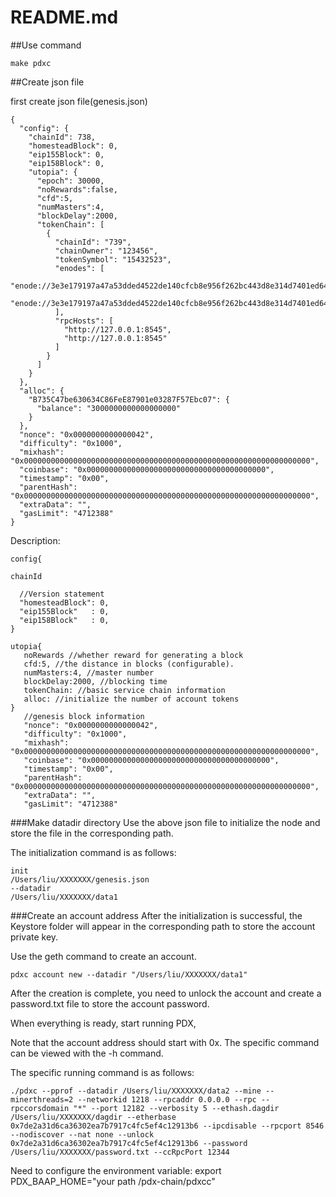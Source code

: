 # README.md
##Use command

```
make pdxc
```
##Create json file

first create json file(genesis.json)

```
{
  "config": {
    "chainId": 738,
    "homesteadBlock": 0,
    "eip155Block": 0,
    "eip158Block": 0,
    "utopia": {
      "epoch": 30000,
      "noRewards":false,
      "cfd":5,
      "numMasters":4,
      "blockDelay":2000,
      "tokenChain": [
        {
          "chainId": "739",
          "chainOwner": "123456",
          "tokenSymbol": "15432523",
          "enodes": [
            "enode://3e3e179197a47a53dded4522de140cfcb8e956f262bc443d8e314d7401ed64c4a8e8c08839eb58a640a4f3e7593d791b34b8e0992a2ed66f1995fcbc98aae8a6@http://192.168.1.229:12181",
            "enode://3e3e179197a47a53dded4522de140cfcb8e956f262bc443d8e314d7401ed64c4a8e8c08839eb58a640a4f3e7593d791b34b8e0992a2ed66f1995fcbc98aae8a6@http://192.168.1.228:12181"
          ],
          "rpcHosts": [
            "http://127.0.0.1:8545",
            "http://127.0.0.1:8545"
          ]
        }
      ]
    }
  },
  "alloc": {
    "B735C47be630634C86FeE87901e03287F57Ebc07": {
      "balance": "3000000000000000000"
    }
  },
  "nonce": "0x0000000000000042",
  "difficulty": "0x1000",
  "mixhash": "0x0000000000000000000000000000000000000000000000000000000000000000",
  "coinbase": "0x0000000000000000000000000000000000000000",
  "timestamp": "0x00",
  "parentHash": "0x0000000000000000000000000000000000000000000000000000000000000000",
  "extraData": "",
  "gasLimit": "4712388"
}

```
Description:

```
config{

chainId

  //Version statement
  "homesteadBlock": 0,
  "eip155Block"   : 0,
  "eip158Block"   : 0,
}

utopia{
   noRewards //whether reward for generating a block
   cfd:5, //the distance in blocks (configurable).
   numMasters:4, //master number
   blockDelay:2000, //blocking time
   tokenChain: //basic service chain information
   alloc: //initialize the number of account tokens
}
   //genesis block information
   "nonce": "0x0000000000000042",
   "difficulty": "0x1000",
   "mixhash": "0x0000000000000000000000000000000000000000000000000000000000000000",
   "coinbase": "0x0000000000000000000000000000000000000000",
   "timestamp": "0x00",
   "parentHash": "0x0000000000000000000000000000000000000000000000000000000000000000",
   "extraData": "",
   "gasLimit": "4712388"

```

###Make datadir directory
Use the above json file to initialize the node and store the file in the corresponding path.

The initialization command is as follows:

```
init
/Users/liu/XXXXXXX/genesis.json
--datadir
/Users/liu/XXXXXXX/data1
```
###Create an account address
After the initialization is successful, the Keystore folder will appear in the corresponding path to store the account private key. 

Use the geth command to create an account.

```
pdxc account new --datadir "/Users/liu/XXXXXXX/data1"

```

After the creation is complete, you need to unlock the account and create a password.txt file to store the account password.

When everything is ready, start running PDX,

Note that the account address should start with 0x. The specific command can be viewed with the -h command.

The specific running command is as follows:

```
./pdxc --pprof --datadir /Users/liu/XXXXXXX/data2 --mine --minerthreads=2 --networkid 1218 --rpcaddr 0.0.0.0 --rpc --rpccorsdomain "*" --port 12182 --verbosity 5 --ethash.dagdir /Users/liu/XXXXXXX/dagdir --etherbase 0x7de2a31d6ca36302ea7b7917c4fc5ef4c12913b6 --ipcdisable --rpcport 8546  --nodiscover --nat none --unlock 0x7de2a31d6ca36302ea7b7917c4fc5ef4c12913b6 --password /Users/liu/XXXXXXX/password.txt --ccRpcPort 12344

```
Need to configure the environment variable: export PDX_BAAP_HOME="your path /pdx-chain/pdxcc"


